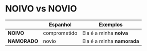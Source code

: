 # NOIVO vs NOVIO

|              | Espanhol      | Exemplos |
| --           | --            | --       |
| **NOIVO**    | comprometido  | Ela é a minha **noiva**    |
| **NAMORADO** | novio         | Ela é a minha **namorada** |
